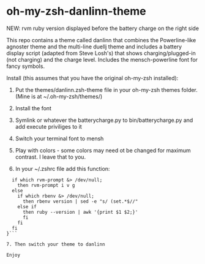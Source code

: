 oh-my-zsh-danlinn-theme
=======================

NEW: rvm ruby version displayed before the battery
charge on the right side

This repo contains a theme called danlinn that combines
the Powerline-like agnoster theme and the multi-line 
duellj theme and includes a battery display script 
(adapted from Steve Losh's) that shows 
charging/plugged-in (not charging) and the charge level.
Includes the mensch-powerline font for fancy symbols.  

Install (this assumes that you have the original 
oh-my-zsh installed):

1. Put the themes/danlinn.zsh-theme file in your oh-my-zsh
themes folder. (Mine is at ~/.oh-my-zsh/themes/)

2. Install the font

3. Symlink or whatever the batterycharge.py to 
bin/batterycharge.py and add execute priviliges to it

4. Switch your terminal font to mensh

5. Play with colors - some colors may need ot be changed for maximum contrast.  I leave that to you.

6. In your ~/.zshrc file add this function:
```function ruby_version() {
  if which rvm-prompt &> /dev/null; 
    then rvm-prompt i v g    
  else  
    if which rbenv &> /dev/null;    
      then rbenv version | sed -e "s/ (set.*$//"      
    else if    
      then ruby --version | awk '{print $1 $2;}'      
      fi      
    fi    
  fi  
}```

7. Then switch your theme to danlinn

Enjoy
